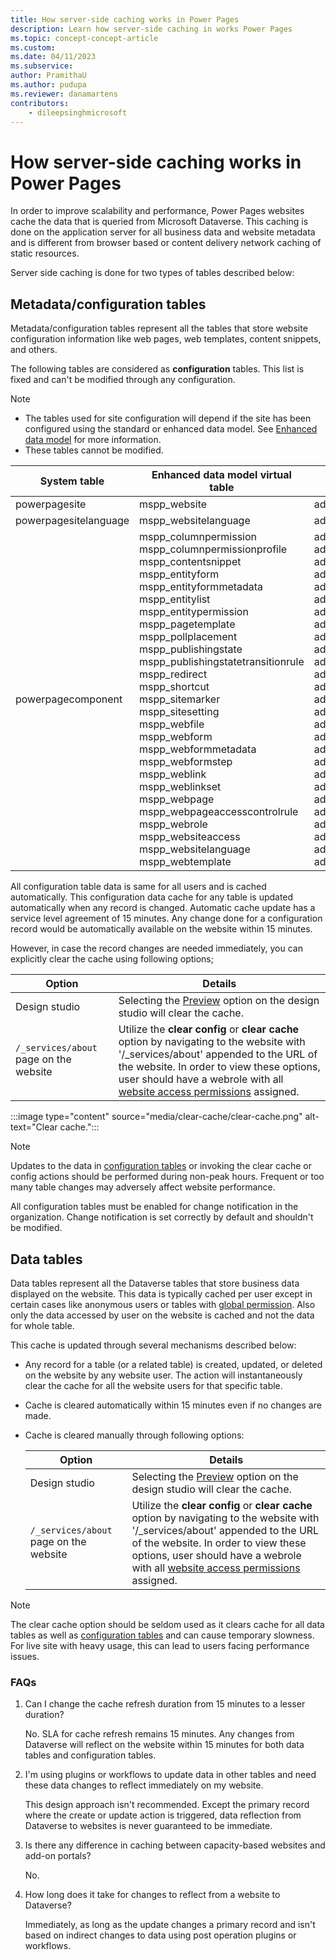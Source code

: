 ```yaml
---
title: How server-side caching works in Power Pages
description: Learn how server-side caching in works Power Pages
ms.topic: concept-concept-article
ms.custom: 
ms.date: 04/11/2023
ms.subservice: 
author: PramithaU
ms.author: pudupa
ms.reviewer: danamartens
contributors:
    - dileepsinghmicrosoft
---
```


# How server-side caching works in Power Pages

In order to improve scalability and performance, Power Pages websites cache the data that is queried from Microsoft Dataverse. This caching is done on the application server for all business data and website metadata and is different from browser based or content delivery network caching of static resources.

Server side caching is done for two types of tables described below:

## Metadata/configuration tables

Metadata/configuration tables represent all the tables that store website configuration information like web pages, web templates, content snippets, and others.

The following tables are considered as **configuration** tables. This list is fixed and can't be modified through any configuration.

> [!NOTE]
> - The tables used for site configuration will depend if the site has been configured using the standard or enhanced data model. See [Enhanced data model](enhanced-data-model.md) for more information.
> - These tables cannot be modified.

| System table | Enhanced data model virtual table | Standard data model table |
| - | - | - |
|powerpagesite|mspp_website|adx_website|
|powerpagesitelanguage|mspp_websitelanguage|adx_websitelanguage|
| powerpagecomponent | mspp_columnpermission</br>mspp_columnpermissionprofile</br>mspp_contentsnippet</br>mspp_entityform</br>mspp_entityformmetadata</br>mspp_entitylist</br>mspp_entitypermission</br>mspp_pagetemplate</br>mspp_pollplacement</br>mspp_publishingstate</br>mspp_publishingstatetransitionrule</br>mspp_redirect</br>mspp_shortcut</br>mspp_sitemarker</br>mspp_sitesetting</br>mspp_webfile</br>mspp_webform</br>mspp_webformmetadata</br>mspp_webformstep</br>mspp_weblink</br>mspp_weblinkset</br>mspp_webpage</br>mspp_webpageaccesscontrolrule</br>mspp_webrole</br>mspp_websiteaccess</br>mspp_websitelanguage</br>mspp_webtemplate</br>|adx_columnpermission</br>adx_columnpermissionprofile</br>adx_contentsnippet</br>adx_entityform</br>adx_entityformmetadata</br>adx_entitylist</br>adx_entitypermission</br>adx_pagetemplate</br>adx_pollplacement</br>adx_publishingstate</br>adx_publishingstatetransitionrule</br>adx_redirect</br>adx_shortcut</br>adx_sitemarker</br>adx_sitesetting</br>adx_webfile</br>adx_webform</br>adx_webformmetadata</br>adx_webformstep</br>adx_weblink</br>adx_weblinkset</br>adx_webpage</br>adx_webpageaccesscontrolrule</br>adx_webrole</br>adx_websiteaccess</br>adx_websitelanguage</br>adx_webtemplate</br>|

All configuration table data is same for all users and is cached automatically. This configuration data cache for any table is updated automatically when any record is changed. Automatic cache update has a service level agreement of 15 minutes. Any change done for a configuration record would be automatically available on the website within 15 minutes.

However, in case the record changes are needed immediately, you can explicitly clear the cache using following options;

| Option | Details |
|---------|---------|
| Design studio     | Selecting the [Preview](../getting-started/first-page.md#preview-a-page) option on the design studio will clear the cache.        |
|`/_services/about` page on the website    |  Utilize the **clear config** or **clear cache** option by navigating to the website with '/_services/about' appended to the URL of the website. In order to view these options, user should have a webrole with all [website access permissions](../security/website-access-permission.md) assigned.       |

:::image type="content" source="media/clear-cache/clear-cache.png" alt-text="Clear cache.":::

> [!NOTE]
> Updates to the data in [configuration tables](#metadataconfiguration-tables) or invoking the clear cache or config actions should be performed during non-peak hours. Frequent or too many table changes may adversely affect website performance.

All configuration tables must be enabled for change notification in the organization. Change notification is set correctly by default and shouldn't be modified.

## Data tables

Data tables represent all the Dataverse tables that store business data displayed on the website. This data is typically cached per user except in certain cases like anonymous users or tables with [global permission](../security/table-permissions.md#available-access-types). Also only the data accessed by user on the website is cached and not the data for whole table.  

This cache is updated through several mechanisms described below:

- Any record for a table (or a related table) is created, updated, or deleted on the website by any website user. The action will instantaneously clear the cache for all the website users for that specific table.

- Cache is cleared automatically within 15 minutes even if no changes are made.

- Cache is cleared manually through following options:

    | Option| Details |
    |---------|---------|
    | Design studio     | Selecting the [Preview](../getting-started/first-page.md#preview-a-page) option on the design studio will clear the cache.        |
    |`/_services/about` page on the website    |  Utilize the **clear config** or **clear cache** option by navigating to the website with '/_services/about' appended to the URL of the website. In order to view these options, user should have a webrole with all [website access permissions](../security/website-access-permission.md) assigned.       |

> [!NOTE]
> The clear cache option should be seldom used as it clears cache for all data tables as well as [configuration tables](#metadataconfiguration-tables) and can cause temporary slowness. For live site with heavy usage, this can lead to users facing performance issues.

### FAQs

1. Can I change the cache refresh duration from 15 minutes to a lesser duration?

    No. SLA for cache refresh remains 15 minutes. Any changes from Dataverse will reflect on the website within 15 minutes for both data tables and configuration tables.

1. I'm using plugins or workflows to update data in other tables and need these data changes to reflect immediately on my website.  

    This design approach isn't recommended. Except the primary record where the create or update action is triggered, data reflection from Dataverse to websites is never guaranteed to be immediate.

1. Is there any difference in caching between capacity-based websites and add-on portals?

    No.

1. How long does it take for changes to reflect from a website to Dataverse?

    Immediately, as long as the update changes a primary record and isn't based on indirect changes to data using post operation plugins or workflows.

